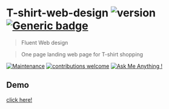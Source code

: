 # T-shirt-web-design ![version](https://img.shields.io/badge/version-1.0.0-blue) [![Generic badge](https://img.shields.io/badge/Made_With-HTML5-<COLOR>.svg)](https://shields.io/)

> Fluent Web design

> One page landing web page for T-shirt shopping

[![Maintenance](https://img.shields.io/badge/Maintained%3F-yes-green.svg)](https://GitHub.com/Naereen/StrapDown.js/graphs/commit-activity)
[![contributions welcome](https://img.shields.io/badge/contributions-welcome-brightgreen.svg?style=flat)](https://github.com/dwyl/esta/issues)
 [![Ask Me Anything !](https://img.shields.io/badge/Ask%20me-anything-1abc9c.svg)](http://www.matthiaszarzecki.com)

## Demo

[click here!](https://pawarashish564.github.io/T-shirt-web-design/index.html)